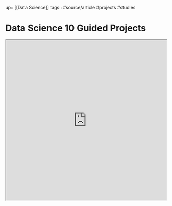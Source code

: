 up:: [[Data Science]]
tags:: #source/article #projects #studies

# Data Science 10 Guided Projects




<iframe height=500px width=100% src="https://ws.bluemail.info/ws/M28n56nKKv"></iframe>
